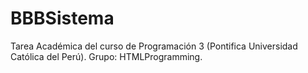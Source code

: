# BBBSistema
Tarea Académica del curso de Programación 3 (Pontifica Universidad Católica del Perú). Grupo: HTMLProgramming.
